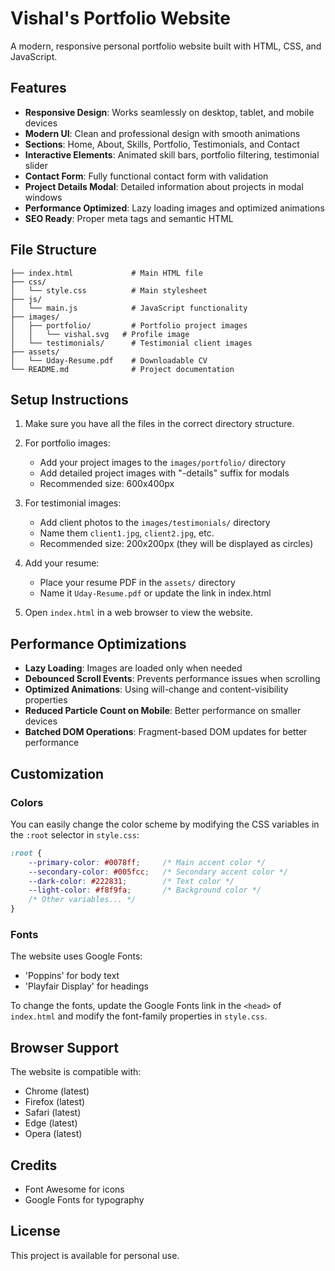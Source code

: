 # Vishal's Portfolio Website

A modern, responsive personal portfolio website built with HTML, CSS, and JavaScript.

## Features

- **Responsive Design**: Works seamlessly on desktop, tablet, and mobile devices
- **Modern UI**: Clean and professional design with smooth animations
- **Sections**: Home, About, Skills, Portfolio, Testimonials, and Contact
- **Interactive Elements**: Animated skill bars, portfolio filtering, testimonial slider
- **Contact Form**: Fully functional contact form with validation
- **Project Details Modal**: Detailed information about projects in modal windows
- **Performance Optimized**: Lazy loading images and optimized animations
- **SEO Ready**: Proper meta tags and semantic HTML

## File Structure

```
├── index.html             # Main HTML file
├── css/
│   └── style.css          # Main stylesheet
├── js/
│   └── main.js            # JavaScript functionality
├── images/
│   ├── portfolio/         # Portfolio project images
│   │   └── vishal.svg   # Profile image
│   └── testimonials/      # Testimonial client images
├── assets/
│   └── Uday-Resume.pdf    # Downloadable CV
└── README.md              # Project documentation
```

## Setup Instructions

1. Make sure you have all the files in the correct directory structure.

2. For portfolio images:
   - Add your project images to the `images/portfolio/` directory
   - Add detailed project images with "-details" suffix for modals
   - Recommended size: 600x400px

3. For testimonial images:
   - Add client photos to the `images/testimonials/` directory
   - Name them `client1.jpg`, `client2.jpg`, etc.
   - Recommended size: 200x200px (they will be displayed as circles)

4. Add your resume:
   - Place your resume PDF in the `assets/` directory
   - Name it `Uday-Resume.pdf` or update the link in index.html

5. Open `index.html` in a web browser to view the website.

## Performance Optimizations

- **Lazy Loading**: Images are loaded only when needed
- **Debounced Scroll Events**: Prevents performance issues when scrolling
- **Optimized Animations**: Using will-change and content-visibility properties
- **Reduced Particle Count on Mobile**: Better performance on smaller devices
- **Batched DOM Operations**: Fragment-based DOM updates for better performance

## Customization

### Colors

You can easily change the color scheme by modifying the CSS variables in the `:root` selector in `style.css`:

```css
:root {
    --primary-color: #0078ff;     /* Main accent color */
    --secondary-color: #005fcc;   /* Secondary accent color */
    --dark-color: #222831;        /* Text color */
    --light-color: #f8f9fa;       /* Background color */
    /* Other variables... */
}
```

### Fonts

The website uses Google Fonts:
- 'Poppins' for body text
- 'Playfair Display' for headings

To change the fonts, update the Google Fonts link in the `<head>` of `index.html` and modify the font-family properties in `style.css`.

## Browser Support

The website is compatible with:
- Chrome (latest)
- Firefox (latest)
- Safari (latest)
- Edge (latest)
- Opera (latest)

## Credits

- Font Awesome for icons
- Google Fonts for typography

## License

This project is available for personal use.